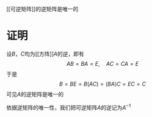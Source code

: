 [[可逆矩阵]]的逆矩阵是唯一的

# 证明
设$B$，$C$均为[[方阵]]$A$的逆，即有
$$
AB=BA=E,\quad AC=CA=E
$$
于是
$$
B=BE=B(AC)=(BA)C=EC=C
$$
可见$A$的逆矩阵是唯一的

依据逆矩阵的唯一性，我们把可逆矩阵$A$的逆记为$A^{-1}$